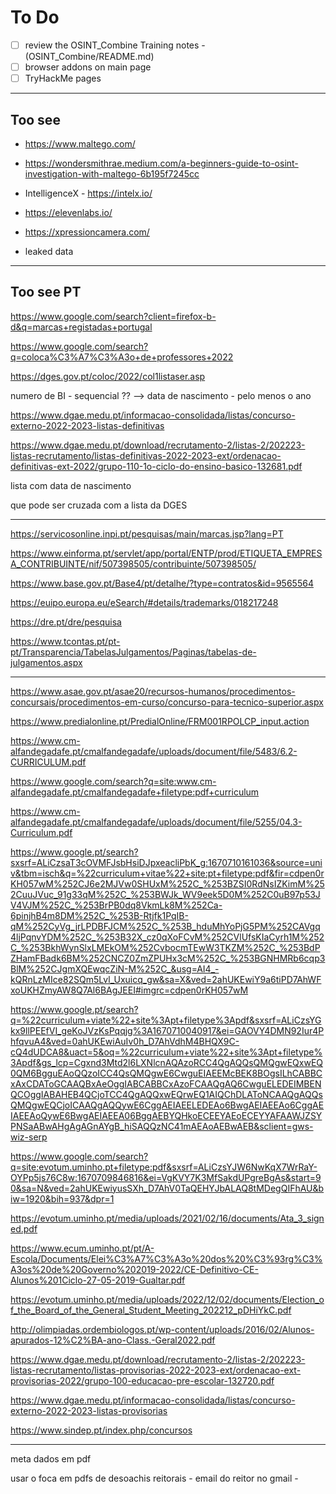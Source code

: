 # To Do

- [ ] review the OSINT_Combine Training notes - (OSINT_Combine/README.md)
- [ ] browser addons on main page
- [ ] TryHackMe pages

---

## Too see

- <https://www.maltego.com/>

- <https://wondersmithrae.medium.com/a-beginners-guide-to-osint-investigation-with-maltego-6b195f7245cc>

- IntelligenceX - <https://intelx.io/>

- https://elevenlabs.io/

- https://xpressioncamera.com/

- leaked data

---

## Too see PT

https://www.google.com/search?client=firefox-b-d&q=marcas+registadas+portugal

https://www.google.com/search?q=coloca%C3%A7%C3%A3o+de+professores+2022

https://dges.gov.pt/coloc/2022/col1listaser.asp

numero de BI - sequencial ?? --> data de nascimento - pelo menos o ano

https://www.dgae.medu.pt/informacao-consolidada/listas/concurso-externo-2022-2023-listas-definitivas


https://www.dgae.medu.pt/download/recrutamento-2/listas-2/202223-listas-recrutamento/listas-definitivas-2022-2023-ext/ordenacao-definitivas-ext-2022/grupo-110-1o-ciclo-do-ensino-basico-132681.pdf

lista com data de nascimento

que pode ser cruzada com a lista da DGES

---

https://servicosonline.inpi.pt/pesquisas/main/marcas.jsp?lang=PT

https://www.einforma.pt/servlet/app/portal/ENTP/prod/ETIQUETA_EMPRESA_CONTRIBUINTE/nif/507398505/contribuinte/507398505/

https://www.base.gov.pt/Base4/pt/detalhe/?type=contratos&id=9565564

https://euipo.europa.eu/eSearch/#details/trademarks/018217248

https://dre.pt/dre/pesquisa

https://www.tcontas.pt/pt-pt/Transparencia/TabelasJulgamentos/Paginas/tabelas-de-julgamentos.aspx




---

https://www.asae.gov.pt/asae20/recursos-humanos/procedimentos-concursais/procedimentos-em-curso/concurso-para-tecnico-superior.aspx

https://www.predialonline.pt/PredialOnline/FRM001RPOLCP_input.action



https://www.cm-alfandegadafe.pt/cmalfandegadafe/uploads/document/file/5483/6.2-CURRICULUM.pdf

https://www.google.com/search?q=site:www.cm-alfandegadafe.pt/cmalfandegadafe+filetype:pdf+curriculum

https://www.cm-alfandegadafe.pt/cmalfandegadafe/uploads/document/file/5255/04.3-Curriculum.pdf

https://www.google.pt/search?sxsrf=ALiCzsaT3cOVMFJsbHsiDJpxeacliPbK_g:1670710161036&source=univ&tbm=isch&q=%22curriculum+vitae%22+site:pt+filetype:pdf&fir=cdpen0rKH057wM%252CJ6e2MJVw0SHUxM%252C_%253BZSI0RdNsIZKimM%252CuuJVuc_91g33qM%252C_%253BWJk_WV9eek5D0M%252C0uB97p53JV4VJM%252C_%253BrPB0dq8VkmLk8M%252Ca-6pinjhB4m8DM%252C_%253B-Rtjfk1PqIB-qM%252CyVg_jrLPDBFJCM%252C_%253B_hduMhYoPjG5PM%252CAVgq4ljPqnvYDM%252C_%253B32X_cz0qXoFCvM%252CVlUfsKIaCyrh1M%252C_%253BkhWynSlxLMEkOM%252CvbocmTEwW3TKZM%252C_%253BdPZHamFBadk6BM%252CNCZ0ZmZPUHx3cM%252C_%253BGNHMRb6cqp3BlM%252CJgmXQEwqcZiN-M%252C_&usg=AI4_-kQRnLzMIce82SQm5Lvl_Uxuicq_gw&sa=X&ved=2ahUKEwiY9a6tiPD7AhWFxoUKHZmyAW8Q7Al6BAgJEEI#imgrc=cdpen0rKH057wM


https://www.google.pt/search?q=%22curriculum+viate%22+site%3Apt+filetype%3Apdf&sxsrf=ALiCzsYGkx9llPEEfVI_geKoJVzKsPqqjg%3A1670710040917&ei=GAOVY4DMN92Iur4PhfqvuA4&ved=0ahUKEwiAuIv0h_D7AhVdhM4BHQX9C-cQ4dUDCA8&uact=5&oq=%22curriculum+viate%22+site%3Apt+filetype%3Apdf&gs_lcp=Cgxnd3Mtd2l6LXNlcnAQAzoRCC4QgAQQsQMQgwEQxwEQ0QM6BgguEAoQQzoICC4QsQMQgwE6CwguEIAEEMcBEK8BOgsILhCABBCxAxCDAToGCAAQBxAeOggIABCABBCxAzoFCAAQgAQ6CwguELEDEIMBENQCOggIABAHEB4QCjoTCC4QgAQQxwEQrwEQ1AIQChDLAToNCAAQgAQQsQMQgwEQCjoICAAQgAQQywE6CggAEIAEELEDEAo6BwgAEIAEEAo6CggAEIAEEAoQywE6BwgAEIAEEA06BggAEBYQHkoECEEYAEoECEYYAFAAWJZSYPNSaABwAHgAgAGnAYgB_hiSAQQzNC41mAEAoAEBwAEB&sclient=gws-wiz-serp


https://www.google.com/search?q=site:evotum.uminho.pt+filetype:pdf&sxsrf=ALiCzsYJW6NwKqX7WrRaY-OYPp5js76C8w:1670709846816&ei=VgKVY7K3MfSakdUPgreBgAs&start=90&sa=N&ved=2ahUKEwiyusSXh_D7AhV0TaQEHYJbALAQ8tMDegQIFhAU&biw=1920&bih=937&dpr=1

https://evotum.uminho.pt/media/uploads/2021/02/16/documents/Ata_3_signed.pdf

https://www.ecum.uminho.pt/pt/A-Escola/Documents/Elei%C3%A7%C3%A3o%20dos%20%C3%93rg%C3%A3os%20de%20Governo%202019-2022/CE-Definitivo-CE-Alunos%201Ciclo-27-05-2019-Gualtar.pdf

https://evotum.uminho.pt/media/uploads/2022/12/02/documents/Election_of_the_Board_of_the_General_Student_Meeting_202212_pDHiYkC.pdf

http://olimpiadas.ordembiologos.pt/wp-content/uploads/2016/02/Alunos-apurados-12%C2%BA-ano-Class.-Geral2022.pdf

https://www.dgae.medu.pt/download/recrutamento-2/listas-2/202223-listas-recrutamento/listas-provisorias-2022-2023-ext/ordenacao-ext-provisorias-2022/grupo-100-educacao-pre-escolar-132720.pdf

https://www.dgae.medu.pt/informacao-consolidada/listas/concurso-externo-2022-2023-listas-provisorias

https://www.sindep.pt/index.php/concursos







---

meta dados em pdf

usar o foca em pdfs de desoachis reitorais - email do reitor no gmail - 



